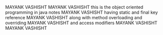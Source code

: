 MAYANK VASHISHT 
MAYANK VASHISHT 
this is the object oriented programming in java notes
MAYANK VASHISHT 
having static and final key reference 
MAYANK VASHISHT 
along with method overloading and overriding 
MAYANK VASHISHT 
and access modifiers 
MAYANK VASHISHT 
MAYANK VASHISHT 
